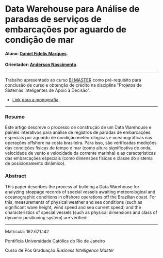# Data Warehouse para Análise de paradas de serviços de embarcações por aguardo de condição de mar

#### Aluno: [Daniel Fidelis Marques](https://github.com/danielfidelis).
#### Orientador: [Anderson Nascimento](https://github.com/insightds).

---

Trabalho apresentado ao curso [BI MASTER](https://ica.puc-rio.ai/bi-master) como pré-requisito para conclusão de curso e obtenção de crédito na disciplina "Projetos de Sistemas Inteligentes de Apoio à Decisão".


- [Link para a monografia](https://github.com/danielfidelis/bimastertcc/blob/main/TCC%20-%20Artigo%20An%C3%A1lise%20de%20condi%C3%A7%C3%B5es%20meteoceanogr%C3%A1ficas%20em%20paradas%20de%20embarca%C3%A7%C3%B5es.pdf). <!-- Aguardando a disponibilização de repositório pela secretariaa -->


---

### Resumo
Este artigo descreve o processo de construção de um Data Warehouse e painéis interativos para análise de registros de paradas de embarcações especiais por aguardo de condição meteorológicas e oceanográficas nas operações offshore na costa brasileira. Para isso, são verificadas medições das condições físicas de tempo e mar (como altura significativa de onda, velocidade de vento e velocidade da corrente marinha) e as características das embarcações especiais (como dimensões físicas e classe do sistema de posicionamento dinâmico). 

### Abstract 

This paper describes the process of building a Data Warehouse for analyzing stoppage records of special vessels awaiting meteorological and oceanographic conditions in offshore operations off the Brazilian coast. For this, measurements of physical weather and sea conditions (such as significant wave height, wind speed and sea current speed) and the characteristics of special vessels (such as physical dimensions and class of dynamic positioning system) are verified.


---

Matrícula: 192.671.142

Pontifícia Universidade Católica do Rio de Janeiro

Curso de Pós Graduação *Business Intelligence Master*

